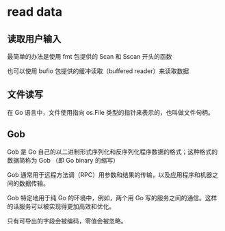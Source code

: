 # read data

## 读取用户输入

最简单的办法是使用 fmt 包提供的 Scan 和 Sscan 开头的函数

也可以使用 bufio 包提供的缓冲读取（buffered reader）来读取数据

## 文件读写

在 Go 语言中，文件使用指向 os.File 类型的指针来表示的，也叫做文件句柄。

## Gob

Gob 是 Go 自己的以二进制形式序列化和反序列化程序数据的格式；这种格式的数据简称为 Gob （即 Go binary 的缩写）

Gob 通常用于远程方法调（RPC）用参数和结果的传输，以及应用程序和机器之间的数据传输。

Gob 特定地用于纯 Go 的环境中，例如，两个用 Go 写的服务之间的通信。这样的话服务可以被实现得更加高效和优化。

只有可导出的字段会被编码，零值会被忽略。

